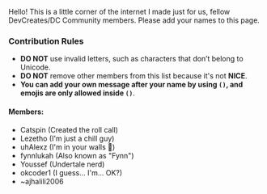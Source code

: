 Hello! This is a little corner of the internet I made just for us, fellow DevCreates/DC Community members. Please add your names to this page.

### Contribution Rules  
- **DO NOT** use invalid letters, such as characters that don’t belong to Unicode.  
- **DO NOT** remove other members from this list because it's not **NICE**.  
- **You can add your own message after your name by using `()`, and emojis are only allowed inside `()`**.  

#### Members:  
- Catspin (Created the roll call)  
- Lezetho (I'm just a chill guy)  
- uhAlexz (I'm in your walls 🥰)  
- fynnlukah (Also known as "Fynn")  
- Youssef (Undertale nerd)  
- okcoder1 (I guess... I'm... OK?)  
- ~ajhalili2006  
